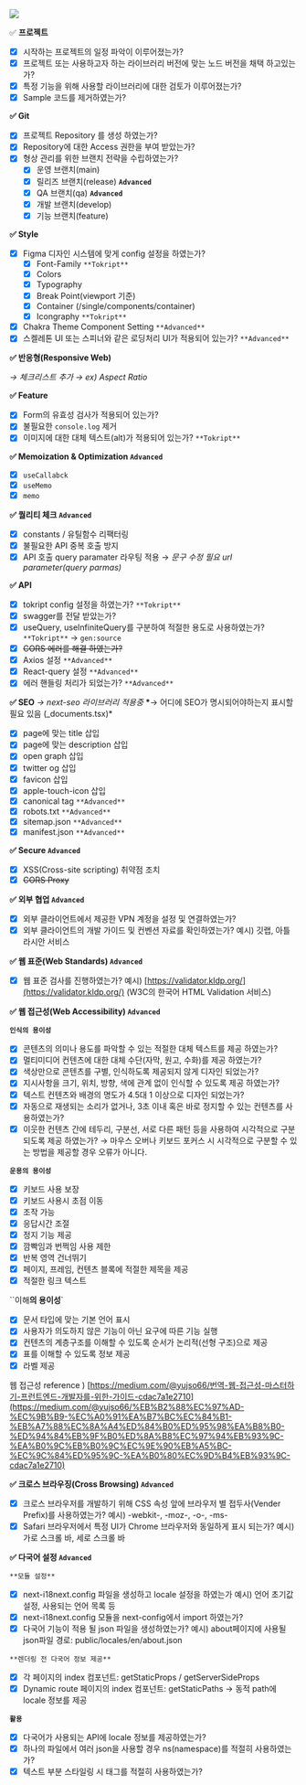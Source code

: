 ![](https://geps.dev/progress/100)

✅ **프로젝트**

- [x] 시작하는 프로젝트의 일정 파악이 이루어졌는가?
- [x] 프로젝트 또는 사용하고자 하는 라이브러리 버전에 맞는 노드 버전을 채택 하고있는가?
- [x] 특정 기능을 위해 사용할 라이브러리에 대한 검토가 이루어졌는가?
- [x] Sample 코드를 제거하였는가?

**✅ Git**

- [x] 프로젝트 Repository 를 생성 하였는가?
- [x] Repository에 대한 Access 권한을 부여 받았는가?
- [x] 형상 관리를 위한 브랜치 전략을 수립하였는가?
  - [x] 운영 브랜치(main)
  - [x] 릴리즈 브랜치(release) **`Advanced`**
  - [x] QA 브랜치(qa) **`Advanced`**
  - [x] 개발 브랜치(develop)
  - [x] 기능 브랜치(feature)

**✅ Style**

- [x] Figma 디자인 시스템에 맞게 config 설정을 하였는가?
  - [x] Font-Family `**Tokript**`
  - [x] Colors
  - [x] Typography
  - [x] Break Point(viewport 기준)
  - [x] Container (/single/components/container)
  - [x] Icongraphy `**Tokript**`
- [x] Chakra Theme Component Setting `**Advanced**`
- [x] 스켈레톤 UI 또는 스피너와 같은 로딩처리 UI가 적용되어 있는가? `**Advanced**`

**✅ 반응형(Responsive Web)**

_→ 체크리스트 추가
→ ex) Aspect Ratio_

**✅ Feature**

- [x] Form의 유효성 검사가 적용되어 있는가?
- [x] 불필요한 `console.log` 제거
- [x] 이미지에 대한 대체 텍스트(alt)가 적용되어 있는가? `**Tokript**`

**✅ Memoization & Optimization `Advanced`**

- [x] `useCallabck`
- [x] `useMemo`
- [x] `memo`

**✅ 퀄리티 체크 `Advanced`**

- [x] constants / 유틸함수 리팩터링
- [x] 불필요한 API 중복 호출 방지
- [x] API 호출 query paramater 라우팅 적용
      → _문구 수정 필요 url parameter(query parmas)_

**✅ API**

- [x] tokript config 설정을 하였는가? `**Tokript**`
- [x] swagger를 전달 받았는가?
- [x] useQuery, useInfiniteQuery를 구분하여 적절한 용도로 사용하였는가? `**Tokript**`
      → `gen:source`
- [x] ~~CORS 에러를 해결 하였는가?~~
- [x] Axios 설정 `**Advanced**`
- [x] React-query 설정 `**Advanced**`
- [x] 에러 핸들링 처리가 되었는가? `**Advanced**`

**✅ SEO**
_→ next-seo 라이브러리 적용중_
**\***→ 어디에 SEO가 명시되어야하는지 표시할 필요 있음 (\_documents.tsx)\*

- [x] page에 맞는 title 삽입
- [x] page에 맞는 description 삽입
- [x] open graph 삽입
- [x] twitter og 삽입
- [x] favicon 삽입
- [x] apple-touch-icon 삽입
- [x] canonical tag `**Advanced**`
- [x] robots.txt `**Advanced**`
- [x] sitemap.json `**Advanced**`
- [x] manifest.json `**Advanced**`

**✅ Secure `Advanced`**

- [x] XSS(Cross-site scripting) 취약점 조치
- [x] ~~CORS Proxy~~

**✅ 외부 협업 `Advanced`**

- [x] 외부 클라이언트에서 제공한 VPN 계정을 설정 및 연결하였는가?
- [x] 외부 클라이언트의 개발 가이드 및 컨벤션 자료를 확인하였는가?
      예시) 깃랩, 아틀라시안 서비스

**✅ 웹 표준(Web Standards) `Advanced`**

- [x] 웹 표준 검사를 진행하였는가?
      예시) [https://validator.kldp.org/](https://validator.kldp.org/) (W3C의 한국어 HTML Validation 서비스)

**✅ 웹 접근성(Web Accessibility) `Advanced`**

**`인식의 용이성`**

- [x] 콘텐츠의 의미나 용도를 파악할 수 있는 적절한 대체 텍스트를 제공 하였는가?
- [x] 멀티미디어 컨텐츠에 대한 대체 수단(자막, 원고, 수화)를 제공 하였는가?
- [x] 색상만으로 콘텐츠를 구별, 인식하도록 제공되지 않게 디자인 되었는가?
- [x] 지시사항을 크기, 위치, 방향, 색에 관계 없이 인식할 수 있도록 제공 하였는가?
- [x] 텍스트 컨텐츠와 배경의 명도가 4.5대 1 이상으로 디자인 되었는가?
- [x] 자동으로 재생되는 소리가 없거나, 3초 이내 혹은 바로 정지할 수 있는 컨텐츠를 사용하였는가?
- [x] 이웃한 컨텐츠 간에 테두리, 구분선, 서로 다른 패턴 등을 사용하여 시각적으로 구분되도록 제공 하였는가?
      → 마우스 오버나 키보드 포커스 시 시각적으로 구분할 수 있는 방법을 제공할 경우 오류가 아니다.

**`운용의 용이성`**

- [x] 키보드 사용 보장
- [x] 키보드 사용시 초점 이동
- [x] 조작 가능
- [x] 응답시간 조절
- [x] 정지 기능 제공
- [x] 깜빡임과 번쩍임 사용 제한
- [x] 반복 영역 건너뛰기
- [x] 페이지, 프레임, 컨텐츠 블록에 적절한 제목을 제공
- [x] 적절한 링크 텍스트

``이해**의 용이성**`

- [x] 문서 타입에 맞는 기본 언어 표시
- [x] 사용자가 의도하지 않은 기능이 아닌 요구에 따른 기능 실행
- [x] 컨텐츠의 계층구조를 이해할 수 있도록 순서가 논리적(선형 구조)으로 제공
- [x] 표를 이해할 수 있도록 정보 제공
- [x] 라벨 제공

웹 접근성 reference ) [https://medium.com/@yujso66/번역-웹-접근성-마스터하기-프런트엔드-개발자를-위한-가이드-cdac7a1e2710](https://medium.com/@yujso66/%EB%B2%88%EC%97%AD-%EC%9B%B9-%EC%A0%91%EA%B7%BC%EC%84%B1-%EB%A7%88%EC%8A%A4%ED%84%B0%ED%95%98%EA%B8%B0-%ED%94%84%EB%9F%B0%ED%8A%B8%EC%97%94%EB%93%9C-%EA%B0%9C%EB%B0%9C%EC%9E%90%EB%A5%BC-%EC%9C%84%ED%95%9C-%EA%B0%80%EC%9D%B4%EB%93%9C-cdac7a1e2710)

**✅ 크로스 브라우징(Cross Browsing) `Advanced`**

- [x] 크로스 브라우저를 개발하기 위해 CSS 속성 앞에 브라우저 별 접두사(Vender Prefix)를 사용하였는가?
      예시) -webkit-, -moz-, -o-, -ms-
- [x] Safari 브라우저에서 특정 UI가 Chrome 브라우저와 동일하게 표시 되는가?
      예시) 가로 스크롤 바, 세로 스크롤 바

**✅ 다국어 설정 `Advanced`**

`**모듈 설정**`

- [x] next-i18next.config 파일을 생성하고 locale 설정을 하였는가
      예시) 언어 초기값 설정, 사용되는 언어 목록 등
- [x] next-i18next.config 모듈을 next-config에서 import 하였는가?
- [x] 다국어 기능이 적용 될 json 파일을 생성하였는가?
      예시) about페이지에 사용될 json파일 경로: public/locales/en/about.json

`**렌더링 전 다국어 정보 제공**`

- [x] 각 페이지의 index 컴포넌트: getStaticProps / getServerSideProps
- [x] Dynamic route 페이지의 index 컴포넌트: getStaticPaths → 동적 path에 locale 정보를 제공

**`활용`**

- [x] 다국어가 사용되는 API에 locale 정보를 제공하였는가?
- [x] 하나의 파일에서 여러 json을 사용할 경우 ns(namespace)를 적절히 사용하였는가?
- [x] 텍스트 부분 스타일링 시 <Trans> 태그를 적절히 사용하였는가?
